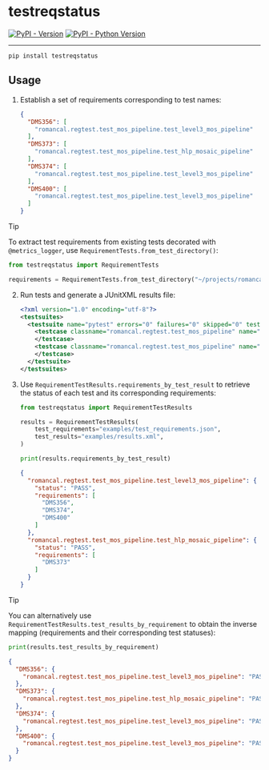 # testreqstatus

[![PyPI - Version](https://img.shields.io/pypi/v/testreqstatus.svg)](https://pypi.org/project/testreqstatus)
[![PyPI - Python Version](https://img.shields.io/pypi/pyversions/testreqstatus.svg)](https://pypi.org/project/testreqstatus)

-----

```console
pip install testreqstatus
```

## Usage

1. Establish a set of requirements corresponding to test names:

    ```json
    {
      "DMS356": [
        "romancal.regtest.test_mos_pipeline.test_level3_mos_pipeline"
      ],
      "DMS373": [
        "romancal.regtest.test_mos_pipeline.test_hlp_mosaic_pipeline"
      ],
      "DMS374": [
        "romancal.regtest.test_mos_pipeline.test_level3_mos_pipeline"
      ],
      "DMS400": [
        "romancal.regtest.test_mos_pipeline.test_level3_mos_pipeline"
      ]
    }
    ```

> [!TIP]
> To extract test requirements from existing tests 
> decorated with `@metrics_logger`, use `RequirementTests.from_test_directory()`:
> ```python
> from testreqstatus import RequirementTests
> 
> requirements = RequirementTests.from_test_directory("~/projects/romancal/")
> ``` 

2. Run tests and generate a JUnitXML results file:

    ```xml
    <?xml version="1.0" encoding="utf-8"?>
    <testsuites>
      <testsuite name="pytest" errors="0" failures="0" skipped="0" tests="2" time="2021.550" timestamp="2024-08-23T00:23:01.454354" hostname="spacetelescope-runner-2ls89-rrbf2">
        <testcase classname="romancal.regtest.test_mos_pipeline" name="test_level3_mos_pipeline" time="677.728">
        </testcase>
        <testcase classname="romancal.regtest.test_mos_pipeline" name="test_hlp_mosaic_pipeline" time="486.642">
        </testcase>
      </testsuite>
    </testsuites>
    ```

3. Use `RequirementTestResults.requirements_by_test_result` to retrieve the status of each test and its corresponding requirements:

    ```python
    from testreqstatus import RequirementTestResults

    results = RequirementTestResults(
        test_requirements="examples/test_requirements.json",
        test_results="examples/results.xml",
    )

    print(results.requirements_by_test_result)
    ```
    ```json
    {
      "romancal.regtest.test_mos_pipeline.test_level3_mos_pipeline": {
        "status": "PASS",
        "requirements": [
          "DMS356",
          "DMS374",
          "DMS400"
        ]
      },
      "romancal.regtest.test_mos_pipeline.test_hlp_mosaic_pipeline": {
        "status": "PASS",
        "requirements": [
          "DMS373"
        ]
      }
    }
    ```

> [!TIP]
> You can alternatively use `RequirementTestResults.test_results_by_requirement` to obtain the inverse mapping (requirements and their corresponding test statuses):
> ```python
> print(results.test_results_by_requirement)
> ```
> ```json
> {
>   "DMS356": {
>     "romancal.regtest.test_mos_pipeline.test_level3_mos_pipeline": "PASS"
>   },
>   "DMS373": {
>     "romancal.regtest.test_mos_pipeline.test_hlp_mosaic_pipeline": "PASS"
>   },
>   "DMS374": {
>     "romancal.regtest.test_mos_pipeline.test_level3_mos_pipeline": "PASS"
>   },
>   "DMS400": {
>     "romancal.regtest.test_mos_pipeline.test_level3_mos_pipeline": "PASS"
>   }
> }
> ```
